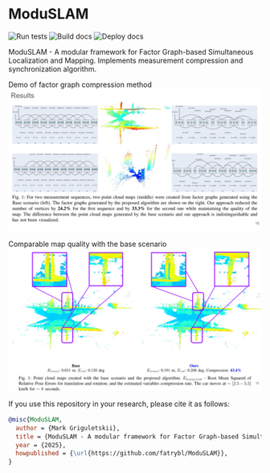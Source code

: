 # ModuSLAM

![Run tests](https://github.com/fatrybl/ModuSLAM/workflows/Run%20Tests/badge.svg)
![Build docs](https://github.com/fatrybl/ModuSLAM/actions/workflows/docs_build.yaml/badge.svg)
![Deploy docs](https://github.com/fatrybl/ModuSLAM/actions/workflows/docs_deploy.yaml/badge.svg)

ModuSLAM - A modular framework for Factor Graph-based Simultaneous Localization and Mapping. Implements measurement
compression and synchronization algorithm.

Demo of factor graph compression method
![alt text](/docs/images/compression_demo1.png?raw=true "Managers")

Comparable map quality with the base scenario
![alt text](/docs/images/compression_demo2.png?raw=true "Managers")

If you use this repository in your research, please cite it as follows:

```bibtex
@misc{ModuSLAM,
  author = {Mark Griguletskii},
  title = {ModuSLAM - A modular framework for Factor Graph-based Simultaneous Localization and Mapping},
  year = {2025},
  howpublished = {\url{https://github.com/fatrybl/ModuSLAM}},
}
